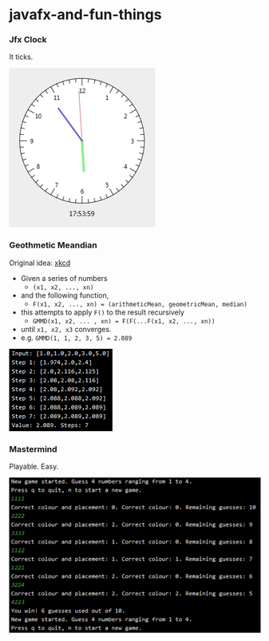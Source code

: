 # javafx-and-fun-things

### Jfx Clock
It ticks.

![JfxClock preview](https://github.com/uncleankiwi/javafx-and-fun-things/blob/master/previews/JfxClock.PNG)


### Geothmetic Meandian
Original idea: [xkcd](https://xkcd.com/2435/)

- Given a series of numbers
    - `(x1, x2, ..., xn)`
- and the following function,
   - `F(x1, x2, ..., xn) = (arithmeticMean, geometricMean, median)`
- this attempts to apply `F()` to the result recursively
    - `GMMD(x1, x2, ... , xn) = F(F(...F(x1, x2, ..., xn))`
- until `x1, x2, x3` converges.
- e.g. `GMMD(1, 1, 2, 3, 5) = 2.089`

![GeothmeticMeandian preview](https://github.com/uncleankiwi/javafx-and-fun-things/blob/master/previews/geothmeticmeandian.PNG)

### Mastermind
Playable. Easy.

![Mastermind preview](https://github.com/uncleankiwi/javafx-and-fun-things/blob/master/previews/Mastermind.PNG)
